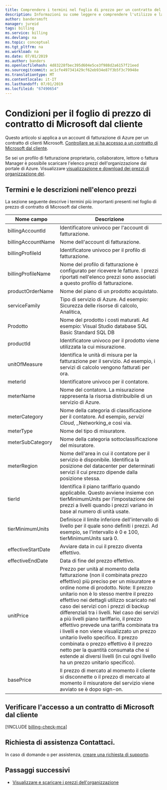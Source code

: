 ```yaml
---
title: Comprendere i termini nel foglio di prezzo per un contratto del cliente di Microsoft - Azure
description: Informazioni su come leggere e comprendere l'utilizzo e la fattura per un contratto di clienti Microsoft.
author: bandersmsft
manager: jureid
tags: billing
ms.service: billing
ms.devlang: na
ms.topic: conceptual
ms.tgt_pltfrm: na
ms.workload: na
ms.date: 07/01/2019
ms.author: banders
ms.openlocfilehash: 4d83228fbec395d604e5ce3f988d2a6157f21eed
ms.sourcegitcommit: ac1cfe497341429cf62eb934e87f3b5f3c79948e
ms.translationtype: MT
ms.contentlocale: it-IT
ms.lasthandoff: 07/01/2019
ms.locfileid: "67490654"
---
```

# <a name="terms-in-your-microsoft-customer-agreement-price-sheet"></a>Condizioni per il foglio di prezzo di contratto di Microsoft dal cliente

Questo articolo si applica a un account di fatturazione di Azure per un contratto di clienti Microsoft. [Controllare se si ha accesso a un contratto di Microsoft dal cliente](#check-access-to-a-microsoft-customer-agreement).

Se sei un profilo di fatturazione proprietario, collaboratore, lettore o fattura Manager è possibile scaricare l'elenco prezzi dell'organizzazione dal portale di Azure. Visualizzare [visualizzazione e download dei prezzi di organizzazione del](billing-ea-pricing.md).

## <a name="terms-and-descriptions-in-your-price-sheet"></a>Termini e le descrizioni nell'elenco prezzi

La sezione seguente descrive i termini più importanti presenti nel foglio di prezzo di contratto di Microsoft dal cliente.

| **Nome campo**   | **Descrizione**   |
| --- | --- |
| billingAccountId  | Identificatore univoco per l'account di fatturazione.   |
| billingAccountName  | Nome dell'account di fatturazione.  |
| billingProfileId  | Identificatore univoco per il profilo di fatturazione.   |
| billingProfileName  | Nome del profilo di fatturazione è configurato per ricevere le fatture. I prezzi riportati nell'elenco prezzi sono associati a questo profilo di fatturazione. |
| productOrderName  | Nome del piano di un prodotto acquistato. |
| serviceFamily  | Tipo di servizio di Azure. Ad esempio: Sicurezza delle risorse di calcolo, Analitica, |
| Prodotto  | Nome del prodotto i costi maturati. Ad esempio: Visual Studio database SQL Basic Standard SQL DB  |
| productId  | Identificatore univoco per il prodotto viene utilizzata la cui misurazione. |
| unitOfMeasure  | Identifica le unità di misura per la fatturazione per il servizio. Ad esempio, i servizi di calcolo vengono fatturati per ora. |
| meterId  | Identificatore univoco per il contatore. |
| meterName  | Nome del contatore. La misurazione rappresenta la risorsa distribuibile di un servizio di Azure. |
| meterCategory  | Nome della categoria di classificazione per il contatore. Ad esempio, _servizi Cloud_, _Networking_e così via. |
| meterType  |  Nome del tipo di misuratore. |
| meterSubCategory  | Nome della categoria sottoclassificazione del misuratore.  |
| meterRegion  | Nome dell'area in cui il contatore per il servizio è disponibile. Identifica la posizione del datacenter per determinati servizi il cui prezzo dipende dalla posizione stessa.    |
| tierId  | Identifica il piano tariffario quando applicabile. Questo avviene insieme con tierMinimumUnits per l'impostazione dei prezzi a livelli quando i prezzi variano in base al numero di unità usate.    |
| tierMinimumUnits  | Definisce il limite inferiore dell'intervallo di livello per il quale sono definiti i prezzi. Ad esempio, se l'intervallo è 0 e 100, tierMinimumUnits sarà 0.  |
| effectiveStartDate  | Avviare data in cui il prezzo diventa effettivo. |
| effectiveEndDate  | Data di fine del prezzo effettivo. |
| unitPrice  | Prezzo per unità al momento della fatturazione (non il combinata prezzo effettivo) più preciso per un misuratore e ordine nome di prodotto.  Note: Il prezzo unitario non è lo stesso mentre il prezzo effettivo nei dettagli utilizzo scaricato nel caso dei servizi con i prezzi di backup differenziali tra i livelli.  Nel caso dei servizi a più livelli piano tariffario, il prezzo effettivo prevede una tariffa combinata tra i livelli e non viene visualizzato un prezzo unitario livello specifico. Il prezzo combinata o prezzo effettivo è il prezzo netto per la quantità consumata che si estende ai diversi livelli (in cui ogni livello ha un prezzo unitario specifico). |
| basePrice  | Il prezzo di mercato al momento il cliente si disconnette o il prezzo di mercato al momento il misuratore del servizio viene avviato se è dopo sign-on.   |

## <a name="check-access-to-a-microsoft-customer-agreement"></a>Verificare l'accesso a un contratto di Microsoft dal cliente
[!INCLUDE [billing-check-mca](../../includes/billing-check-mca.md)]

## <a name="need-help-contact-us"></a>Richiesta di assistenza Contattaci.

In caso di domande o per assistenza, [creare una richiesta di supporto](https://go.microsoft.com/fwlink/?linkid=2083458).

## <a name="next-steps"></a>Passaggi successivi

- [Visualizzare e scaricare i prezzi dell'organizzazione](billing-ea-pricing.md)
